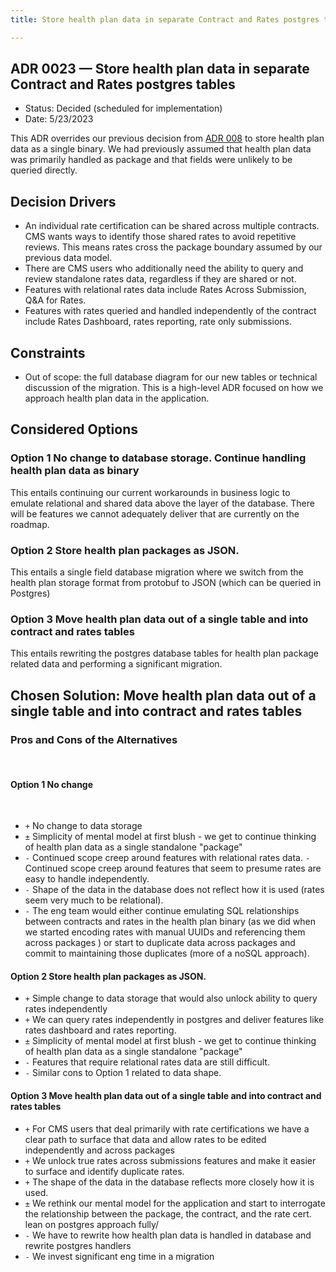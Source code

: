 ```yaml
---
title: Store health plan data in separate Contract and Rates postgres tables

---
```

## ADR 0023 — Store health plan data in separate Contract and Rates postgres tables

- Status: Decided (scheduled for implementation)
- Date: 5/23/2023

This ADR overrides our previous decision from [ADR 008](./008-form-data-serialization.md) to store health plan data as a single binary. We had previously assumed that health plan data was primarily handled as package and that fields were unlikely to be queried directly.

## Decision Drivers
- An individual rate certification can be shared across multiple contracts. CMS wants ways to identify those shared rates to avoid repetitive reviews. This means rates cross the package boundary assumed by our previous data model. 
- There are CMS users who additionally need the ability to query and review standalone rates data, regardless if they are shared or not. 
- Features with relational rates data include Rates Across Submission, Q&A for Rates. 
- Features with rates queried and handled independently of the contract include Rates Dashboard, rates reporting, rate only submissions.

## Constraints
- Out of scope: the full database diagram for our new tables or technical discussion of the migration. This is a high-level ADR focused on how we approach health plan data in the application.

## Considered Options

### Option 1 No change to database storage. Continue handling health plan data as binary

This entails continuing our current workarounds in business logic to emulate relational and shared data above the layer of the database. There will be features we cannot adequately deliver that are currently on the roadmap.

### Option 2 Store health plan packages as JSON.

This entails a single field database migration where we switch from the health plan storage format from protobuf to JSON (which can be queried in Postgres)
### Option 3 Move health plan data out of a single table and into contract and rates tables

This entails rewriting the postgres database tables for health plan package related data and performing a significant migration.

## Chosen Solution: Move health plan data out of a single table and into contract and rates tables
### Pros and Cons of the Alternatives
​
#### Option 1 No change 
​
- `+` No change to data storage
- `±` Simplicity of mental model at first blush - we get to continue thinking of health plan data as a single standalone "package"
- `-` Continued scope creep around features with relational rates data.
  `-` Continued scope creep around features that seem to presume rates are easy to handle independently. 
- `-` Shape of the data in the database does not reflect how it is used (rates seem very much to be relational). 
- `-` The eng team would either continue emulating SQL relationships between contracts and rates in the health plan binary (as we did when we started encoding rates with manual UUIDs and referencing them across packages ) or start to duplicate data across packages and commit to maintaining those duplicates (more of a noSQL approach).

#### Option 2 Store health plan packages as JSON.

- `+` Simple change to data storage that would also unlock ability to query rates independently 
- `+` We can query rates independently in postgres and deliver features like rates dashboard and rates reporting.
- `±` Simplicity of mental model at first blush - we get to continue thinking of health plan data as a single standalone "package"
- `-` Features that require relational rates data are still difficult.
- `-` Similar cons to Option 1 related to data shape. 

#### Option 3 Move health plan data out of a single table and into contract and rates tables

- `+` For CMS users that deal primarily with rate certifications we have a clear path to surface that data and allow rates to be edited independently and across packages
- `+` We unlock true rates across submissions features and make it easier to surface and identify duplicate rates.
- `+` The shape of the data in the database reflects more closely how it is used.
- `±` We rethink our mental model for the application and start to interrogate the relationship between the package, the contract, and the rate cert.
 lean on postgres approach fully/ 
- `-` We have to rewrite how health plan data is handled in database and rewrite postgres handlers
- `-` We invest significant eng time in a migration